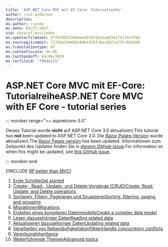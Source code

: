 ```yaml
---
title: 'ASP.NET Core MVC mit EF-Core: Tutorialreihe'
author: rick-anderson
description: ''
ms.author: riande
ms.date: 03/27/2017
uid: data/ef-mvc/index
ms.openlocfilehash: 9ff070022260aae597d71b2da8d342f41f0c976b
ms.sourcegitcommit: 72792e349458190b4158fcbacb87caf3fc605268
ms.translationtype: HT
ms.contentlocale: de-DE
ms.lasthandoff: 04/06/2020
ms.locfileid: "78644131"
---
```

# <a name="aspnet-core-mvc-with-ef-core---tutorial-series"></a><span data-ttu-id="6745c-102">ASP.NET Core MVC mit EF-Core: Tutorialreihe</span><span class="sxs-lookup"><span data-stu-id="6745c-102">ASP.NET Core MVC with EF Core - tutorial series</span></span>

::: moniker range=">= aspnetcore-3.0"

<span data-ttu-id="6745c-103">Dieses Tutorial wurde **nicht** auf ASP.NET Core 3.0 aktualisiert.</span><span class="sxs-lookup"><span data-stu-id="6745c-103">This tutorial has **not** been updated to ASP.NET Core 3.0.</span></span> <span data-ttu-id="6745c-104">Die [Razor Pages-Version](xref:data/ef-rp/intro) wurde aktualisiert.</span><span class="sxs-lookup"><span data-stu-id="6745c-104">The [Razor Pages version](xref:data/ef-rp/intro) has been updated.</span></span> <span data-ttu-id="6745c-105">Informationen zum Zeitpunkt des Updates finden Sie in [diesem GitHub-Issue](https://github.com/dotnet/AspNetCore.Docs/issues/13920).</span><span class="sxs-lookup"><span data-stu-id="6745c-105">For information on when this might be updated, see [this GitHub issue](https://github.com/dotnet/AspNetCore.Docs/issues/13920).</span></span>

::: moniker-end

[!INCLUDE [RP better than MVC](../../includes/RP-EF/rp-over-mvc.md)]

1. [<span data-ttu-id="6745c-106">Erste Schritte</span><span class="sxs-lookup"><span data-stu-id="6745c-106">Get started</span></span>](xref:data/ef-mvc/intro)
1. [<span data-ttu-id="6745c-107">Create-, Read-, Update- und Delete-Vorgänge (CRUD)</span><span class="sxs-lookup"><span data-stu-id="6745c-107">Create, Read, Update, and Delete operations</span></span>](xref:data/ef-mvc/crud)
1. [<span data-ttu-id="6745c-108">Sortieren, Filtern, Paginieren und Gruppieren</span><span class="sxs-lookup"><span data-stu-id="6745c-108">Sorting, filtering, paging, and grouping</span></span>](xref:data/ef-mvc/sort-filter-page)
1. [<span data-ttu-id="6745c-109">Migrationen</span><span class="sxs-lookup"><span data-stu-id="6745c-109">Migrations</span></span>](xref:data/ef-mvc/migrations)
1. [<span data-ttu-id="6745c-110">Erstellen eines komplexen Datenmodells</span><span class="sxs-lookup"><span data-stu-id="6745c-110">Create a complex data model</span></span>](xref:data/ef-mvc/complex-data-model)
1. [<span data-ttu-id="6745c-111">Lesen dazugehöriger Daten</span><span class="sxs-lookup"><span data-stu-id="6745c-111">Reading related data</span></span>](xref:data/ef-mvc/read-related-data)
1. [<span data-ttu-id="6745c-112">Aktualisieren dazugehöriger Daten</span><span class="sxs-lookup"><span data-stu-id="6745c-112">Updating related data</span></span>](xref:data/ef-mvc/update-related-data)
1. [<span data-ttu-id="6745c-113">Verarbeiten von Nebenläufigkeitskonflikten</span><span class="sxs-lookup"><span data-stu-id="6745c-113">Handle concurrency conflicts</span></span>](xref:data/ef-mvc/concurrency)
1. [<span data-ttu-id="6745c-114">Vererbung</span><span class="sxs-lookup"><span data-stu-id="6745c-114">Inheritance</span></span>](xref:data/ef-mvc/inheritance)
1. [<span data-ttu-id="6745c-115">Weiterführende Themen</span><span class="sxs-lookup"><span data-stu-id="6745c-115">Advanced topics</span></span>](xref:data/ef-mvc/advanced)
